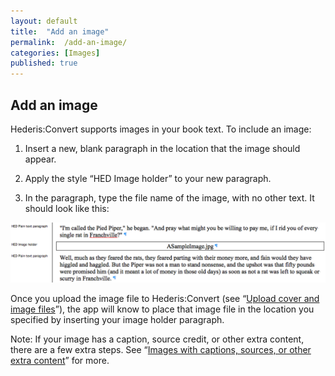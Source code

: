 ```yaml
---
layout: default
title:  "Add an image"
permalink:  /add-an-image/
categories: [Images]
published: true
---
```


<section data-type="chapter" class="hsecchapter" data-hederis-type="hsecchapter" id="add-an-image" data-pi-attrs="id: add-an-image" role="doc-chapter"><h1 data-hederis-type="hblkchaptitle" class="hblkchaptitle" id="pKBUEaQoh">Add an image</h1>
    <p class="hblkp" data-hederis-type="hblkp" id="pqJldBbfI">Hederis:Convert supports images in your book text. To include an image:</p>
    <ol class="hwprnum-list" data-hederis-type="hwprnum-list" id="pyJKrSYu2"><li class="hblkoli" data-hederis-type="hblkoli" id="liIZPfaimD"><p class="hblkoli" data-hederis-type="hblkoli" id="pHEWqt5TZ">Insert a new, blank paragraph in the location that the image should appear.</p></li>
    <li class="hblkoli" data-hederis-type="hblkoli" id="liXn2MmAe6"><p class="hblkoli" data-hederis-type="hblkoli" id="plgYTdoA7">Apply the style &#8220;HED Image holder&#8221; to your new paragraph.</p></li>
    <li class="hblkoli" data-hederis-type="hblkoli" id="li23RpL5Pi"><p class="hblkoli" data-hederis-type="hblkoli" id="pnvja0H0n">In the paragraph, type the file name of the image, with no other text. It should look like this:</p></li>
    </ol>
    <img data-hederis-type="hblkimg" class="hblkimg" id="pYdwzUIB9" src="/images/image_1.png"/>
    <p class="hblkp" data-hederis-type="hblkp" id="p2dx22xJO">Once you upload the image file to Hederis:Convert (see &#8220;<a href="{% post_url 2019-04-12-07-Uploadacoverfile %}"><span class="Hyperlink">Upload cover and image files</span></a>&#8221;), the app will know to place that image file in the location you specified by inserting your image holder paragraph.</p>
    <p class="hblkp" data-hederis-type="hblkp" id="pLbMAysoR">Note: If your image has a caption, source credit, or other extra content, there are a few extra steps. See &#8220;<a href="{% post_url 2019-04-12-06-Imageswithcaptionssourcesorotherextracontent %}"><span class="Hyperlink">Images with captions, sources, or other extra content</span></a>&#8221; for more.</p>
    </section>
    